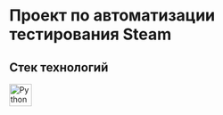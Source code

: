 # Проект по автоматизации тестирования Steam

## Стек технологий 
<img align="center" src="python-original-wordmark.svg" width="40" height="40" alt="Python"/>
